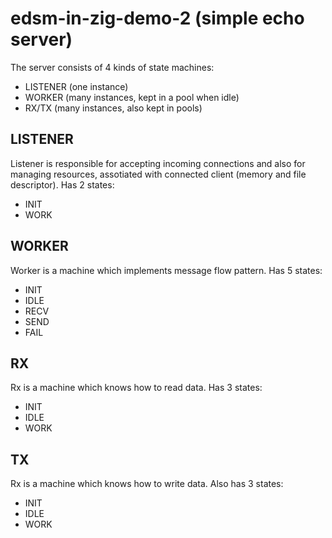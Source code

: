 # edsm-in-zig-demo-2 (simple echo server)

The server consists of 4 kinds of state machines:

* LISTENER (one instance)
* WORKER (many instances, kept in a pool when idle)
* RX/TX (many instances, also kept in pools)

## LISTENER

Listener is responsible for accepting incoming connections and also for managing
resources, assotiated with connected client (memory and file descriptor). Has 2 states:

* INIT
* WORK

## WORKER

Worker is a machine which implements message flow pattern. Has 5 states:

* INIT
* IDLE
* RECV
* SEND
* FAIL

## RX

Rx is a machine which knows how to read data. Has 3 states:

* INIT
* IDLE
* WORK

## TX

Rx is a machine which knows how to write data. Also has 3 states:

* INIT
* IDLE
* WORK
